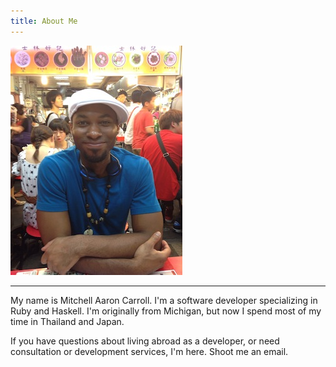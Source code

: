 ```yaml
---
title: About Me
---
```

<img src="/files/mitch_profile_small.jpg" />
<hr />
My name is Mitchell Aaron Carroll. I'm a software developer specializing in Ruby and Haskell. I'm originally from Michigan, but now I spend most of my time in Thailand and Japan.

If you have questions about living abroad as a developer, or need consultation or development services, I'm here. Shoot me an email.
